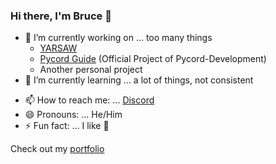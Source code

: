 ### Hi there, I'm Bruce 👋

- 🔭 I’m currently working on ... too many things
  - [YARSAW](https://github.com/BruceCodesGithub/YARSAW)
  - [Pycord Guide](https://github.com/Pycord-Development/guide) (Official Project of Pycord-Development)
  - Another personal project
- 🌱 I’m currently learning ... a lot of things, not consistent
<!-- - 👯 I’m looking to collaborate on ... -->
<!-- - 🤔 I’m looking for help with ... -->
<!-- - 💬 Ask me about ... -->
- 📫 How to reach me: ... [Discord](https://discord.com/users/571638000661037056)
- 😄 Pronouns: ... He/Him
- ⚡ Fun fact: ... I like 🍕

Check out my [portfolio](https://namantech.me)
